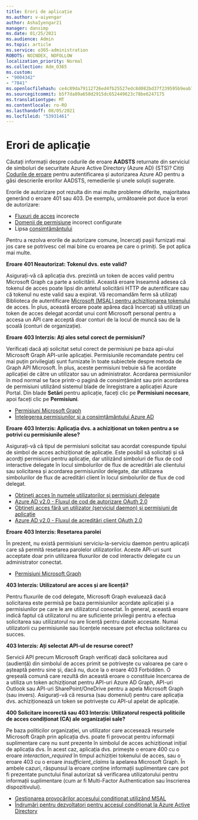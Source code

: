 ```yaml
---
title: Erori de aplicație
ms.author: v-aiyengar
author: AshaIyengar21
manager: dansimp
ms.date: 01/25/2021
ms.audience: Admin
ms.topic: article
ms.service: o365-administration
ROBOTS: NOINDEX, NOFOLLOW
localization_priority: Normal
ms.collection: Adm_O365
ms.custom:
- "9004342"
- "7841"
ms.openlocfilehash: ce4c89da79112726ed4fb25527edc8d082bd37f239595b9eab7279abeeecfd7e
ms.sourcegitcommit: b5f7da89a650d2915dc652449623c78be6247175
ms.translationtype: MT
ms.contentlocale: ro-RO
ms.lasthandoff: 08/05/2021
ms.locfileid: "53931461"
---
```

# <a name="application-errors"></a>Erori de aplicație

Căutați informații despre codurile de eroare **AADSTS** returnate din serviciul de simboluri de securitate Azure Active Directory (Azure AD) (STS)? Citiți [Codurile de eroare](https://docs.microsoft.com/azure/active-directory/develop/reference-aadsts-error-codes) pentru autentificarea și autorizarea Azure AD pentru a găsi descrierile erorilor AADSTS, remedierile și unele soluții sugerate.

Erorile de autorizare pot rezulta din mai multe probleme diferite, majoritatea generând o eroare 401 sau 403. De exemplu, următoarele pot duce la erori de autorizare:

- [Fluxuri de acces](https://docs.microsoft.com/azure/active-directory/develop/reference-aadsts-error-codes) incorecte 
- [Domenii de permisiune](https://docs.microsoft.com/azure/active-directory/develop/active-directory-v2-scopes) incorect configurate 
- Lipsa [consimțământului](https://docs.microsoft.com/azure/active-directory/develop/active-directory-devhowto-multi-tenant-overview#understanding-user-and-admin-consent)

Pentru a rezolva erorile de autorizare comune, încercați pașii furnizati mai jos care se potrivesc cel mai bine cu eroarea pe care o primiți. Se pot aplica mai multe.

**Eroare 401 Neautorizat: Tokenul dvs. este valid?**

Asigurați-vă că aplicația dvs. prezintă un token de acces valid pentru Microsoft Graph ca parte a solicitării. Această eroare înseamnă adesea că tokenul de acces poate lipsi din antetul solicitării HTTP de autentificare sau că tokenul nu este valid sau a expirat. Vă recomandăm ferm să utilizați Biblioteca de autentificare [Microsoft (MSAL) pentru achiziționarea tokenului](https://docs.microsoft.com/azure/active-directory/develop/msal-overview) de acces. În plus, această eroare poate apărea dacă încercați să utilizați un token de acces delegat acordat unui cont Microsoft personal pentru a accesa un API care acceptă doar conturi de la locul de muncă sau de la școală (conturi de organizație).

**Eroare 403 Interzis: Ați ales setul corect de permisiuni?**

Verificați dacă ați solicitat setul corect de permisiuni pe baza api-ului Microsoft Graph API-urile aplicației. Permisiunile recomandate pentru cel mai puțin privilegiați sunt furnizate în toate subiectele despre metoda de Graph API Microsoft. În plus, aceste permisiuni trebuie să fie acordate aplicației de către un utilizator sau un administrator. Acordarea permisiunilor în mod normal se face printr-o pagină de consimțământ sau prin acordarea de permisiuni utilizând sistemul blade de înregistrare a aplicației Azure Portal. Din blade **Setări** pentru aplicație, faceți clic pe **Permisiuni necesare**, apoi faceți clic pe **Permisiuni**.

- [Permisiuni Microsoft Graph](https://docs.microsoft.com/graph/permissions-reference) 
- [Înțelegerea permisiunilor și a consimțământului Azure AD](https://docs.microsoft.com/azure/active-directory/develop/v2-permissions-and-consent) 

**Eroare 403 Interzis: Aplicația dvs. a achiziționat un token pentru a se potrivi cu permisiunile alese?**

Asigurați-vă că tipul de permisiuni solicitat sau acordat corespunde tipului de simbol de acces achiziționat de aplicație. Este posibil să solicitați și să acordți permisiuni pentru aplicație, dar utilizând simboluri de flux de cod interactive delegate în locul simbolurilor de flux de acreditări ale clientului sau solicitarea și acordarea permisiunilor delegate, dar utilizarea simbolurilor de flux de acreditări client în locul simbolurilor de flux de cod delegat.

- [Obțineți acces în numele utilizatorilor și permisiuni delegate](https://docs.microsoft.com/graph/auth_v2_user) 
- [Azure AD v2.0 - Fluxul de cod de autorizare OAuth 2.0](https://docs.microsoft.com/azure/active-directory/develop/v2-oauth2-auth-code-flow) 
- [Obțineți acces fără un utilizator (serviciul daemon) și permisiuni de aplicație](https://docs.microsoft.com/graph/auth_v2_service) 
- [Azure AD v2.0 - Fluxul de acreditări client OAuth 2.0](https://docs.microsoft.com/azure/active-directory/develop/v2-oauth2-client-creds-grant-flow) 

**Eroare 403 Interzis: Resetarea parolei**

În prezent, nu există permisiuni serviciu-la-serviciu daemon pentru aplicații care să permită resetarea parolelor utilizatorilor. Aceste API-uri sunt acceptate doar prin utilizarea fluxurilor de cod interactiv delegate cu un administrator conectat.

- [Permisiuni Microsoft Graph](https://docs.microsoft.com/graph/permissions-reference)

**403 Interzis: Utilizatorul are acces și are licență?**

Pentru fluxurile de cod delegate, Microsoft Graph evaluează dacă solicitarea este permisă pe baza permisiunilor acordate aplicației și a permisiunilor pe care le are utilizatorul conectat. În general, această eroare indică faptul că utilizatorul nu are suficiente privilegii pentru a efectua solicitarea sau utilizatorul nu are licență pentru datele accesate. Numai utilizatorii cu permisiunile sau licențele necesare pot efectua solicitarea cu succes.

**403 Interzis: Ați selectat API-ul de resurse corect?**

Servicii API precum Microsoft Graph verificați dacă solicitarea aud (audiență) din simbolul de acces primit se potrivește cu valoarea pe care o așteaptă pentru sine și, dacă nu, duce la o eroare 403 Forbidden. O greșeală comună care rezultă din această eroare o constituie încercarea de a utiliza un token achiziționat pentru API-uri Azure AD Graph, API-uri Outlook sau API-uri SharePoint/OneDrive pentru a apela Microsoft Graph (sau invers). Asigurați-vă că resursa (sau domeniul) pentru care aplicația dvs. achiziționează un token se potrivește cu API-ul apelat de aplicație.

**400 Solicitare incorectă sau 403 Interzis: Utilizatorul respectă politicile de acces condiționat (CA) ale organizației sale?**

Pe baza politicilor organizației, un utilizator care accesează resursele Microsoft Graph prin aplicația dvs. poate fi provocat pentru informații suplimentare care nu sunt prezente în simbolul de acces achiziționat inițial de aplicația dvs. În acest caz, aplicația dvs. primește o eroare 400 cu o eroare *interaction_required* în timpul achiziției tokenului de acces, sau o eroare 403 cu o eroare *insufficient_claims* la apelarea Microsoft Graph. În ambele cazuri, răspunsul la eroare conține informații suplimentare care pot fi prezentate punctului final autorizat să verificarea utilizatorului pentru informații suplimentare (cum ar fi Multi-Factor Authentication sau înscrierea dispozitivului).

- [Gestionarea provocărilor accesului condiționat utilizând MSAL ](https://docs.microsoft.com/azure/active-directory/develop/msal-handling-exceptions#conditional-access-and-claims-challenges)
- [Îndrumări pentru dezvoltatori pentru accesul condiționat la Azure Active Directory](https://docs.microsoft.com/azure/active-directory/develop/conditional-access-dev-guide)
